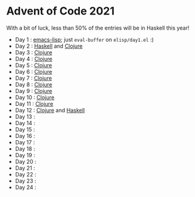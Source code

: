 # Advent of Code 2021

With a bit of luck, less than 50% of the entries will be in Haskell this
year!

  - Day 1  : [emacs-lisp][Day 1]; just `eval-buffer` on `elisp/day1.el` :)
  - Day 2  : [Haskell][Day 2] and [Clojure][Day 2']
  - Day 3  : [Clojure][Day 3]
  - Day 4  : [Clojure][Day 4]
  - Day 5  : [Clojure][Day 5]
  - Day 6  : [Clojure][Day 6]
  - Day 7  : [Clojure][Day 7]
  - Day 8  : [Clojure][Day 8]
  - Day 9  : [Clojure][Day 9]
  - Day 10 : [Clojure][Day 10]
  - Day 11 : [Clojure][Day 11]
  - Day 12 : [Clojure][Day 12] and [Haskell][Day 12']
  - Day 13 :
  - Day 14 :
  - Day 15 :
  - Day 16 :
  - Day 17 :
  - Day 18 :
  - Day 19 :
  - Day 20 :
  - Day 21 :
  - Day 22 :
  - Day 23 :
  - Day 24 :

[Day 1]: ./elisp/day1.el
[Day 2]: ./haskell/src/Day2.hs
[Day 2']: ./clojure-solutions/src/clojure_solutions/day2.clj
[Day 3]: ./clojure-solutions/src/clojure_solutions/day3.clj
[Day 4]: ./clojure-solutions/src/clojure_solutions/day4.clj
[Day 5]: ./clojure-solutions/src/clojure_solutions/day5.clj
[Day 6]: ./clojure-solutions/src/clojure_solutions/day6.clj
[Day 7]: ./clojure-solutions/src/clojure_solutions/day7.clj
[Day 8]: ./clojure-solutions/src/clojure_solutions/day8.clj
[Day 9]: ./clojure-solutions/src/clojure_solutions/day9.clj
[Day 10]: ./clojure-solutions/src/clojure_solutions/day10.clj
[Day 11]: ./clojure-solutions/src/clojure_solutions/day11.clj
[Day 12]: ./clojure-solutions/src/clojure_solutions/day12.clj
[Day 12']: ./haskell/src/Day12.hs
